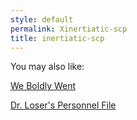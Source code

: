 ```yaml
---
style: default
permalink: Xinertiatic-scp
title: inertiatic-scp
---
```

You may also like:

[We Boldly Went](http://scp-wiki.net/we-boldly-went)

[Dr. Loser's Personnel File](http://scp-wiki.net/dr-los-e-r-s-personnel-file)
